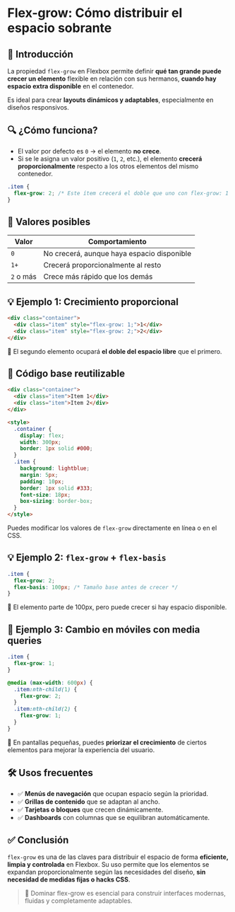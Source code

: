 # Flex-grow: Cómo distribuir el espacio sobrante

## 📘 Introducción

La propiedad `flex-grow` en Flexbox permite definir **qué tan grande puede crecer un elemento** flexible en relación con sus hermanos, **cuando hay espacio extra disponible** en el contenedor.

Es ideal para crear **layouts dinámicos y adaptables**, especialmente en diseños responsivos.

## 🔍 ¿Cómo funciona?

- El valor por defecto es `0` → el elemento **no crece**.
- Si se le asigna un valor positivo (`1`, `2`, etc.), el elemento **crecerá proporcionalmente** respecto a los otros elementos del mismo contenedor.

```css
.item {
  flex-grow: 2; /* Este ítem crecerá el doble que uno con flex-grow: 1 */
}
```

## 🧾 Valores posibles

| Valor     | Comportamiento                             |
| --------- | ------------------------------------------ |
| `0`       | No crecerá, aunque haya espacio disponible |
| `1+`      | Crecerá proporcionalmente al resto         |
| `2` o más | Crece más rápido que los demás             |

## 💡 Ejemplo 1: Crecimiento proporcional

```html
<div class="container">
  <div class="item" style="flex-grow: 1;">1</div>
  <div class="item" style="flex-grow: 2;">2</div>
</div>
```

📌 El segundo elemento ocupará **el doble del espacio libre** que el primero.

## 🧪 Código base reutilizable

```html
<div class="container">
  <div class="item">Item 1</div>
  <div class="item">Item 2</div>
</div>

<style>
  .container {
    display: flex;
    width: 300px;
    border: 1px solid #000;
  }
  .item {
    background: lightblue;
    margin: 5px;
    padding: 10px;
    border: 1px solid #333;
    font-size: 18px;
    box-sizing: border-box;
  }
</style>
```

Puedes modificar los valores de `flex-grow` directamente en línea o en el CSS.

## 💡 Ejemplo 2: `flex-grow` + `flex-basis`

```css
.item {
  flex-grow: 2;
  flex-basis: 100px; /* Tamaño base antes de crecer */
}
```

📌 El elemento parte de 100px, pero puede crecer si hay espacio disponible.

## 📱 Ejemplo 3: Cambio en móviles con media queries

```css
.item {
  flex-grow: 1;
}

@media (max-width: 600px) {
  .item:nth-child(1) {
    flex-grow: 2;
  }
  .item:nth-child(2) {
    flex-grow: 1;
  }
}
```

📌 En pantallas pequeñas, puedes **priorizar el crecimiento** de ciertos elementos para mejorar la experiencia del usuario.

## 🛠️ Usos frecuentes

- ✅ **Menús de navegación** que ocupan espacio según la prioridad.
- ✅ **Grillas de contenido** que se adaptan al ancho.
- ✅ **Tarjetas o bloques** que crecen dinámicamente.
- ✅ **Dashboards** con columnas que se equilibran automáticamente.

## ✅ Conclusión

`flex-grow` es una de las claves para distribuir el espacio de forma **eficiente, limpia y controlada** en Flexbox. Su uso permite que los elementos se expandan proporcionalmente según las necesidades del diseño, **sin necesidad de medidas fijas o hacks CSS**.

> 🎯 Dominar flex-grow es esencial para construir interfaces modernas, fluidas y completamente adaptables.
